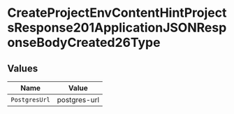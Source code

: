 # CreateProjectEnvContentHintProjectsResponse201ApplicationJSONResponseBodyCreated26Type


## Values

| Name          | Value         |
| ------------- | ------------- |
| `PostgresUrl` | postgres-url  |